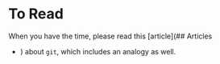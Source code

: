# To Read

When you have the time, please read this [article](## Articles
- [](https://www.freecodecamp.org/news/git-the-laymans-guide-to-understanding-the-core-concepts/)) about `git`, which includes an analogy as well.
